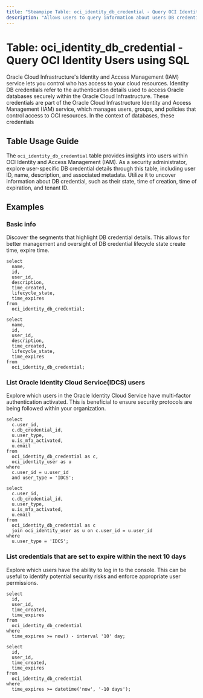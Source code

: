 ```yaml
---
title: "Steampipe Table: oci_identity_db_credential - Query OCI Identity DB Credential using SQL"
description: "Allows users to query information about users DB credential in OCI Identity."
---
```


# Table: oci_identity_db_credential - Query OCI Identity Users using SQL

Oracle Cloud Infrastructure's Identity and Access Management (IAM) service lets you control who has access to your cloud resources. Identity DB credentials refer to the authentication details used to access Oracle databases securely within the Oracle Cloud Infrastructure. These credentials are part of the Oracle Cloud Infrastructure Identity and Access Management (IAM) service, which manages users, groups, and policies that control access to OCI resources. In the context of databases, these credentials

## Table Usage Guide

The `oci_identity_db_credential` table provides insights into users within OCI Identity and Access Management (IAM). As a security administrator, explore user-specific DB credential details through this table, including user ID, name, description, and associated metadata. Utilize it to uncover information about DB credential, such as their state, time of creation, time of expiration, and tenant ID.

## Examples

### Basic info
Discover the segments that highlight DB credential details. This allows for better management and oversight of DB credential lifecycle state create time, expire time.

```sql+postgres
select
  name,
  id,
  user_id,
  description,
  time_created,
  lifecycle_state,
  time_expires
from
  oci_identity_db_credential;
```

```sql+sqlite
select
  name,
  id,
  user_id,
  description,
  time_created,
  lifecycle_state,
  time_expires
from
  oci_identity_db_credential;
```

###  List Oracle Identity Cloud Service(IDCS) users
Explore which users in the Oracle Identity Cloud Service have multi-factor authentication activated. This is beneficial to ensure security protocols are being followed within your organization.

```sql+postgres
select
  c.user_id,
  c.db_credential_id,
  u.user_type,
  u.is_mfa_activated,
  u.email
from
  oci_identity_db_credential as c,
  oci_identity_user as u
where
  c.user_id = u.user_id
  and user_type = 'IDCS';
```

```sql+sqlite
select
  c.user_id,
  c.db_credential_id,
  u.user_type,
  u.is_mfa_activated,
  u.email
from
  oci_identity_db_credential as c
  join oci_identity_user as u on c.user_id = u.user_id
where
  u.user_type = 'IDCS';
```

### List credentials that are set to expire within the next 10 days
Explore which users have the ability to log in to the console. This can be useful to identify potential security risks and enforce appropriate user permissions.

```sql+postgres
select
  id,
  user_id,
  time_created,
  time_expires
from
  oci_identity_db_credential
where
  time_expires >= now() - interval '10' day;
```

```sql+sqlite
select
  id,
  user_id,
  time_created,
  time_expires
from
  oci_identity_db_credential
where
  time_expires >= datetime('now', '-10 days');
```